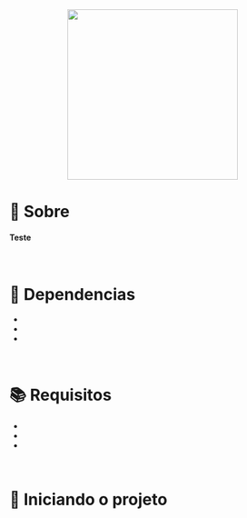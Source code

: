 <div align="center">
  <img src="https://user-images.githubusercontent.com/67304453/147499611-0facc17f-37d0-4d92-8531-93008967ce11.png" width="300" >
</div>

<h1>📃 Sobre</h1>
 
<h4 align="justify">Teste</h4>

<br>

<h1>🔧 Dependencias</h1>

<ul>
  <li></li>
  <li></li>
  <li></li> 
</ul>

<br>

<h1>📚 Requisitos</h1>

<ul>
  <li></li>
  <li></li>
  <li></li> 
</ul>

<br>
   
<h1>🚀 Iniciando o projeto</h1>
